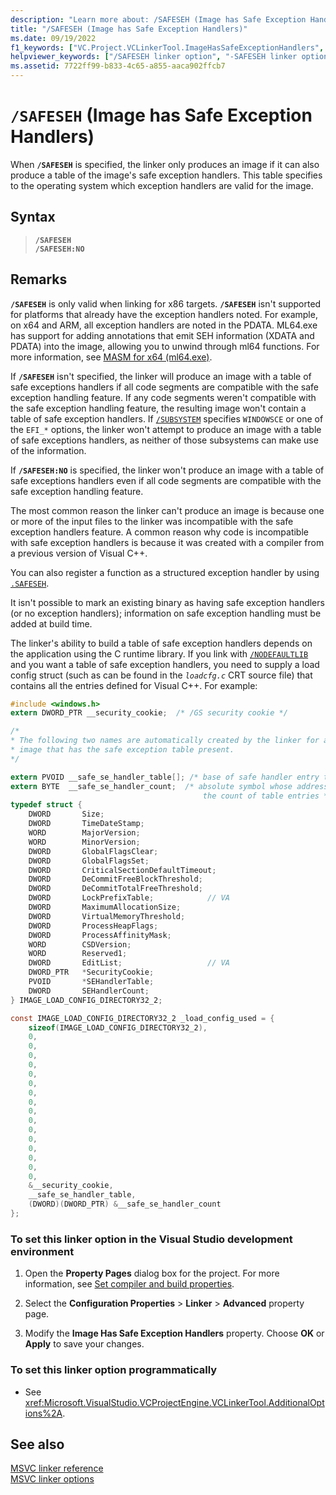 ```yaml
---
description: "Learn more about: /SAFESEH (Image has Safe Exception Handlers)"
title: "/SAFESEH (Image has Safe Exception Handlers)"
ms.date: 09/19/2022
f1_keywords: ["VC.Project.VCLinkerTool.ImageHasSafeExceptionHandlers", "/SAFESEH"]
helpviewer_keywords: ["/SAFESEH linker option", "-SAFESEH linker option", "SAFESEH linker option"]
ms.assetid: 7722ff99-b833-4c65-a855-aaca902ffcb7
---
```

# `/SAFESEH` (Image has Safe Exception Handlers)

When **`/SAFESEH`** is specified, the linker only produces an image if it can also produce a table of the image's safe exception handlers. This table specifies to the operating system which exception handlers are valid for the image.

## Syntax

> **`/SAFESEH`**\
> **`/SAFESEH:NO`**

## Remarks

**`/SAFESEH`** is only valid when linking for x86 targets. **`/SAFESEH`** isn't supported for platforms that already have the exception handlers noted. For example, on x64 and ARM, all exception handlers are noted in the PDATA. ML64.exe has support for adding annotations that emit SEH information (XDATA and PDATA) into the image, allowing you to unwind through ml64 functions. For more information, see [MASM for x64 (ml64.exe)](../../assembler/masm/masm-for-x64-ml64-exe.md).

If **`/SAFESEH`** isn't specified, the linker will produce an image with a table of safe exceptions handlers if all code segments are compatible with the safe exception handling feature. If any code segments weren't compatible with the safe exception handling feature, the resulting image won't contain a table of safe exception handlers. If [`/SUBSYSTEM`](subsystem-specify-subsystem.md) specifies `WINDOWSCE` or one of the `EFI_*` options, the linker won't attempt to produce an image with a table of safe exceptions handlers, as neither of those subsystems can make use of the information.

If **`/SAFESEH:NO`** is specified, the linker won't produce an image with a table of safe exceptions handlers even if all code segments are compatible with the safe exception handling feature.

The most common reason the linker can't produce an image is because one or more of the input files to the linker was incompatible with the safe exception handlers feature. A common reason why code is incompatible with safe exception handlers is because it was created with a compiler from a previous version of Visual C++.

You can also register a function as a structured exception handler by using [`.SAFESEH`](../../assembler/masm/dot-safeseh.md).

It isn't possible to mark an existing binary as having safe exception handlers (or no exception handlers); information on safe exception handling must be added at build time.

The linker's ability to build a table of safe exception handlers depends on the application using the C runtime library. If you link with [`/NODEFAULTLIB`](nodefaultlib-ignore-libraries.md) and you want a table of safe exception handlers, you need to supply a load config struct (such as can be found in the *`loadcfg.c`* CRT source file) that contains all the entries defined for Visual C++. For example:

```C
#include <windows.h>
extern DWORD_PTR __security_cookie;  /* /GS security cookie */

/*
* The following two names are automatically created by the linker for any
* image that has the safe exception table present.
*/

extern PVOID __safe_se_handler_table[]; /* base of safe handler entry table */
extern BYTE  __safe_se_handler_count;  /* absolute symbol whose address is
                                           the count of table entries */
typedef struct {
    DWORD       Size;
    DWORD       TimeDateStamp;
    WORD        MajorVersion;
    WORD        MinorVersion;
    DWORD       GlobalFlagsClear;
    DWORD       GlobalFlagsSet;
    DWORD       CriticalSectionDefaultTimeout;
    DWORD       DeCommitFreeBlockThreshold;
    DWORD       DeCommitTotalFreeThreshold;
    DWORD       LockPrefixTable;            // VA
    DWORD       MaximumAllocationSize;
    DWORD       VirtualMemoryThreshold;
    DWORD       ProcessHeapFlags;
    DWORD       ProcessAffinityMask;
    WORD        CSDVersion;
    WORD        Reserved1;
    DWORD       EditList;                   // VA
    DWORD_PTR   *SecurityCookie;
    PVOID       *SEHandlerTable;
    DWORD       SEHandlerCount;
} IMAGE_LOAD_CONFIG_DIRECTORY32_2;

const IMAGE_LOAD_CONFIG_DIRECTORY32_2 _load_config_used = {
    sizeof(IMAGE_LOAD_CONFIG_DIRECTORY32_2),
    0,
    0,
    0,
    0,
    0,
    0,
    0,
    0,
    0,
    0,
    0,
    0,
    0,
    0,
    0,
    0,
    &__security_cookie,
    __safe_se_handler_table,
    (DWORD)(DWORD_PTR) &__safe_se_handler_count
};
```

### To set this linker option in the Visual Studio development environment

1. Open the **Property Pages** dialog box for the project. For more information, see [Set compiler and build properties](../working-with-project-properties.md).

1. Select the **Configuration Properties** > **Linker** > **Advanced** property page.

1. Modify the **Image Has Safe Exception Handlers** property. Choose **OK** or **Apply** to save your changes.

### To set this linker option programmatically

- See <xref:Microsoft.VisualStudio.VCProjectEngine.VCLinkerTool.AdditionalOptions%2A>.

## See also

[MSVC linker reference](linking.md)\
[MSVC linker options](linker-options.md)
